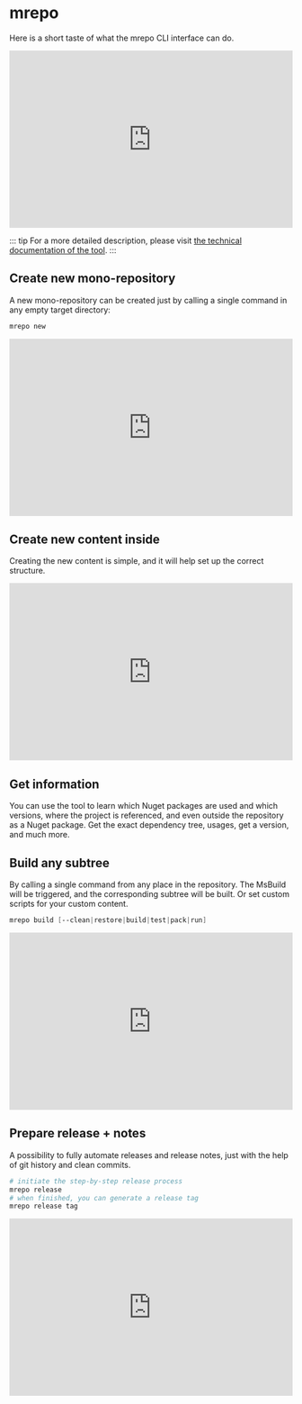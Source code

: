 # mrepo

Here is a short taste of what the mrepo CLI interface can do.

<iframe style="width: 100%; max-width: 560px; height: 315px; margin: auto;" src="https://www.youtube.com/embed/HtQ6UTA5d9w?si=0MOG6cKDUOvjI8zH" 
title="YouTube video player" frameborder="0" 
allow="accelerometer; autoplay; clipboard-write; encrypted-media; gyroscope; picture-in-picture; web-share" allowfullscreen></iframe>

::: tip
For a more detailed description, please visit [the technical documentation of the tool](https://github.com/akobr/mono.me/blob/main/docs/Monorepo/mrepo-cli.md). 
:::

## Create new mono-repository

A new mono-repository can be created just by calling a single command in any empty target directory:

``` powershell
mrepo new
```

<iframe style="width: 100%; max-width: 560px; height: 315px; margin: auto;" src="https://www.youtube.com/embed/og5a7Zs6IHU?si=ykA9OThQmqRJ5wmM" 
title="YouTube video player" frameborder="0" 
allow="accelerometer; clipboard-write; encrypted-media; gyroscope; picture-in-picture; web-share" allowfullscreen></iframe>

## Create new content inside

Creating the new content is simple, and it will help set up the correct structure.

<iframe style="width: 100%; max-width: 560px; height: 315px; margin: auto;" src="https://www.youtube.com/embed/Z2LTVxDoZVc?si=DUqKPjyCbLXbt4N-" 
title="YouTube video player" frameborder="0" 
allow="accelerometer; autoplay; clipboard-write; encrypted-media; gyroscope; picture-in-picture; web-share" allowfullscreen></iframe>

## Get information

You can use the tool to learn which Nuget packages are used and which versions, where the project is referenced, and even outside the repository as a Nuget package. Get the exact dependency tree, usages, get a version, and much more.

## Build any subtree

By calling a single command from any place in the repository. The MsBuild will be triggered, and the corresponding subtree will be built. Or set custom scripts for your custom content.

``` powershell
mrepo build [--clean|restore|build|test|pack|run]
```

<iframe style="width: 100%; max-width: 560px; height: 315px; margin: auto;" src="https://www.youtube.com/embed/dYmqYdOqNs8?si=TfuHJYJ8azafL8a-" 
title="YouTube video player" frameborder="0" 
allow="accelerometer; autoplay; clipboard-write; encrypted-media; gyroscope; picture-in-picture; web-share" allowfullscreen></iframe>

## Prepare release + notes

A possibility to fully automate releases and release notes, just with the help of git history and clean commits.

``` powershell
# initiate the step-by-step release process
mrepo release
# when finished, you can generate a release tag
mrepo release tag
```

<iframe style="width: 100%; max-width: 560px; height: 315px; margin: auto;" src="https://www.youtube.com/embed/gJ6Vk2Hny5w?si=4TcWWWCX0y0H42MC" 
title="YouTube video player" frameborder="0" 
allow="accelerometer; autoplay; clipboard-write; encrypted-media; gyroscope; picture-in-picture; web-share" allowfullscreen></iframe>
